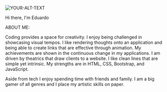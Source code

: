 <picture>
 <source media="(prefers-color-scheme: dark)" srcset="YOUR-DARKMODE-IMAGE">
 <source media="(prefers-color-scheme: light)" srcset="YOUR-LIGHTMODE-IMAGE">
 <img alt="YOUR-ALT-TEXT" src="tron.png">
</picture>


Hi there, I'm Eduardo

<bold>ABOUT ME: </bold>

Coding provides a space for creativity. I enjoy being challenged in showcasing visual tempos. I like rendering thoughts onto an application and being able to create links that are effective through animation. My achievements are shown in the continuous change in my applications. I am driven by theatrics that draw clients to a website. I like clean lines that are simple yet intrinsic. My strengths are in HTML, CSS, Bootstrap, and JavaScript. 

Aside from tech I enjoy spending time with friends and family. I am a big gamer of all genres and I place my artistic skills on paper.

